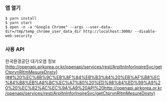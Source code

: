 ### 앱 열기
```
$ yarn install
$ yarn start
$ open -n -a "Google Chrome" --args --user-data-dir=/tmp/temp_chrome_user_data_dir http://localhost:3000/ --disable-web-security
```

### 사용 API
한국환경공단 대기오염 정보
[http://openapi.airkorea.or.kr/openapi/services/rest/ArpltnInforInqireSvc/getCtprvnRltmMesureDnsty](##%20%EC%8B%9C%EB%8F%84%EB%B3%84%20%EB%AF%B8%EC%84%B8%EB%A8%BC%EC%A7%80%20%ED%98%84%ED%99%A9%20%20%EC%82%AC%EC%9A%A9%20API%20http://openapi.airkorea.or.kr/openapi/services/rest/ArpltnInforInqireSvc/getCtprvnRltmMesureDnsty)

